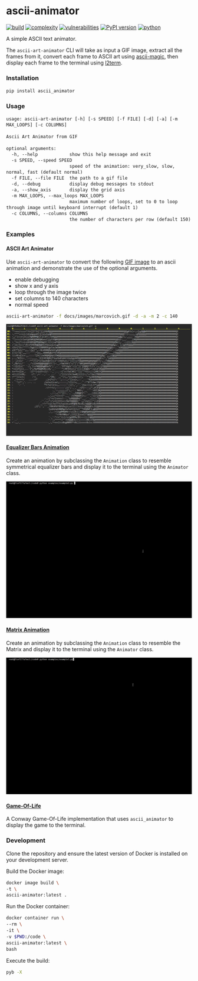 # ascii-animator
[![build](https://github.com/soda480/ascii-animator/actions/workflows/main.yml/badge.svg?branch=main)](https://github.com/soda480/ascii-animator/actions/workflows/main.yml)
[![complexity](https://img.shields.io/badge/complexity-Simple:%205-brightgreen)](https://radon.readthedocs.io/en/latest/api.html#module-radon.complexity)
[![vulnerabilities](https://img.shields.io/badge/vulnerabilities-None-brightgreen)](https://pypi.org/project/bandit/)
[![PyPI version](https://badge.fury.io/py/ascii-animator.svg)](https://badge.fury.io/py/ascii-animator)
[![python](https://img.shields.io/badge/python-3.7%20%7C%203.8%20%7C%203.9%20%7C%203.10-teal)](https://www.python.org/downloads/)

A simple ASCII text animator.

The `ascii-art-animator` CLI will take as input a GIF image, extract all the frames from it, convert each frame to ASCII art using [ascii-magic](https://pypi.org/project/ascii-magic/), then display each frame to the terminal using [l2term](https://pypi.org/project/l2term/).

### Installation
```bash
pip install ascii_animator
```

### Usage
```
usage: ascii-art-animator [-h] [-s SPEED] [-f FILE] [-d] [-a] [-m MAX_LOOPS] [-c COLUMNS]

Ascii Art Animator from GIF

optional arguments:
  -h, --help            show this help message and exit
  -s SPEED, --speed SPEED
                        speed of the animation: very_slow, slow, normal, fast (default normal)
  -f FILE, --file FILE  the path to a gif file
  -d, --debug           display debug messages to stdout
  -a, --show_axis       display the grid axis
  -m MAX_LOOPS, --max_loops MAX_LOOPS
                        maximum number of loops, set to 0 to loop through image until keyboard interrupt (default 1)
  -c COLUMNS, --columns COLUMNS
                        the number of characters per row (default 150)
```

### Examples

#### ASCII Art Animator

Use `ascii-art-animator` to convert the following [GIF image](https://raw.githubusercontent.com/soda480/ascii-animator/main/docs/images/marcovich.gif) to an ascii animation and demonstrate the use of the optional arguments.
* enable debugging
* show x and y axis
* loop through the image twice
* set columns to 140 characters
* normal speed

```bash
ascii-art-animator -f docs/images/marcovich.gif -d -a -m 2 -c 140
```

![example](https://raw.githubusercontent.com/soda480/ascii-animator/main/docs/images/marcovich-exec.gif)

#### [Equalizer Bars Animation](https://github.com/soda480/ascii-animator/blob/main/examples/example2.py)

Create an animation by subclassing the `Animation` class to resemble symmetrical equalizer bars and display it to the terminal using the `Animator` class.

![example](https://raw.githubusercontent.com/soda480/ascii-animator/main/docs/images/example2.gif)

#### [Matrix Animation](https://github.com/soda480/ascii-animator/blob/main/examples/example3.py)

Create an animation by subclassing the `Animation` class to resemble the Matrix and display it to the terminal using the `Animator` class.

![example](https://raw.githubusercontent.com/soda480/ascii-animator/main/docs/images/example3.gif)

#### [Game-Of-Life](https://github.com/soda480/game-of-life)

A Conway Game-Of-Life implementation that uses `ascii_animator` to display the game to the terminal.

### Development

Clone the repository and ensure the latest version of Docker is installed on your development server.

Build the Docker image:
```bash
docker image build \
-t \
ascii-animator:latest .
```

Run the Docker container:
```bash
docker container run \
--rm \
-it \
-v $PWD:/code \
ascii-animator:latest \
bash
```

Execute the build:
```sh
pyb -X
```
